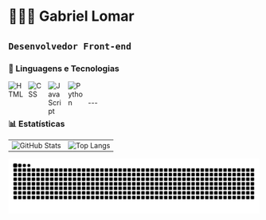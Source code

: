 # 👩🏻‍💻 Gabriel Lomar

**`Desenvolvedor Front-end`**
---
### 🤖 Linguagens e Tecnologias
<img 
    align="left" 
    alt="HTML"
    title="HTML" 
    width="30px" 
    style="padding-right: 10px;" 
    src="https://cdn.jsdelivr.net/gh/devicons/devicon@latest/icons/html5/html5-original.svg" 
/>
<img 
    align="left" 
    alt="CSS" 
    title="CSS"
    width="30px" 
    style="padding-right: 10px;" 
    src="https://cdn.jsdelivr.net/gh/devicons/devicon@latest/icons/css3/css3-original.svg" 
/>
<img 
    align="left" 
    alt="JavaScript" 
    title="JavaScript"
    width="30px" 
    style="padding-right: 10px;" 
    src="https://cdn.jsdelivr.net/gh/devicons/devicon@latest/icons/javascript/javascript-original.svg" 
/>
<img 
    align="left" 
    alt="Python" 
    title="Python"
    width="30px" 
    style="padding-right: 10px;" 
    src="https://cdn.jsdelivr.net/gh/devicons/devicon@latest/icons/python/python-original.svg" 
/>

<br/>
<br/>
---

### 📊 Estatísticas
<table>
  <tr>
    <td>
      <img 
        alt="GitHub Stats" 
        height="200" 
        src="https://github-readme-stats.vercel.app/api?username=GabrielLomar&show_icons=true&theme=tokyonight&include_all_commits=true&locale=pt-br" 
      />
    </td>
    <td>
      <img 
        alt="Top Langs" 
        height="200" 
        src="https://github-readme-stats.vercel.app/api/top-langs/?username=GabrielLomar&theme=tokyonight&layout=compact&custom_title=Tecnologias&langs_count=9" 
      />
    </td>
  </tr>
</table>
</div>

<picture align="center">
  <source media="(prefers-color-scheme: dark)" srcset="https://raw.githubusercontent.com/GabrielLomar/GabrielLomar/output/github-contribution-grid-snake-dark.svg">
  <source media="(prefers-color-scheme: light)" srcset="https://raw.githubusercontent.com/GabrielLomar/GabrielLomar/output/github-contribution-grid-snake-dark.svg">
  <img align="center" alt="github contribution grid snake animation" src="https://raw.githubusercontent.com/GabrielLomar/GabrielLomar/output/github-contribution-grid-snake.svg">
</picture>
